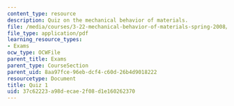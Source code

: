 ```yaml
---
content_type: resource
description: Quiz on the mechanical behavior of materials.
file: /media/courses/3-22-mechanical-behavior-of-materials-spring-2008/37c62223a98decae2f08d1e160262370_quiz1.pdf
file_type: application/pdf
learning_resource_types:
- Exams
ocw_type: OCWFile
parent_title: Exams
parent_type: CourseSection
parent_uid: 8aa97fce-96eb-dcf4-c60d-26b4d9018222
resourcetype: Document
title: Quiz 1
uid: 37c62223-a98d-ecae-2f08-d1e160262370
---
```

